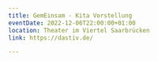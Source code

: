 ```yaml
---
title: GemEinsam - Kita Vorstellung
eventDate: 2022-12-06T22:00:00+01:00
location: Theater im Viertel Saarbrücken
link: https://dastiv.de/

---
```

